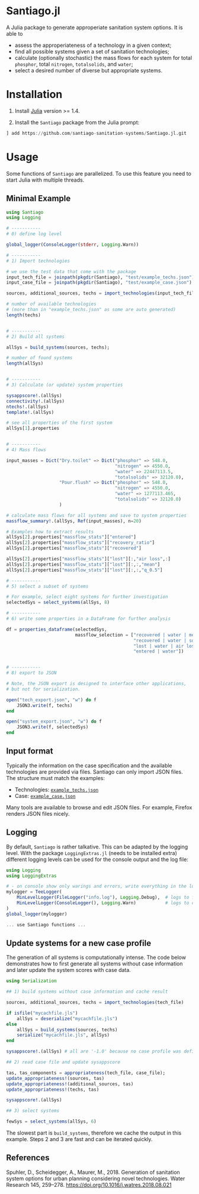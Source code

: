 # Santiago.jl


A Julia package to generate approperiate sanitation system options. It is able to
- assess the approperiateness of a technology in a given context;
- find all possible systems given a set of sanitation technologies;
- calculate (optionally stochastic) the mass flows for each system for
  total `phosphor`, total `nitrogen`, `totalsolids`, and `water`;
- select a desired number of diverse but appropriate systems.


# Installation

1. Install [Julia](https://julialang.org/) version >= 1.4.

2. Install the `Santiago` package from the Julia prompt:
```Julia
] add https://github.com/santiago-sanitation-systems/Santiago.jl.git
```

# Usage

Some functions of `Santiago` are parallelized. To use
this feature you need to start Julia with multiple threads.


## Minimal Example

```Julia
using Santiago
using Logging

# -----------
# 0) define log level

global_logger(ConsoleLogger(stderr, Logging.Warn))

# -----------
# 1) Import technologies

# we use the test data that come with the package
input_tech_file = joinpath(pkgdir(Santiago), "test/example_techs.json")
input_case_file = joinpath(pkgdir(Santiago), "test/example_case.json")

sources, additional_sources, techs = import_technologies(input_tech_file, input_case_file)

# number of available technologies
# (more than in "example_techs.json" as some are auto generated)
length(techs)


# -----------
# 2) Build all systems

allSys = build_systems(sources, techs);

# number of found systems
length(allSys)


# -----------
# 3) Calculate (or update) system properties

sysappscore!.(allSys)
connectivity!.(allSys)
ntechs!.(allSys)
template!.(allSys)

# see all properties of the first system
allSys[1].properties


# -----------
# 4) Mass flows

input_masses = Dict("Dry.toilet" => Dict("phosphor" => 548.0,
                                         "nitrogen" => 4550.0,
                                         "water" => 22447113.5,
                                         "totalsolids" => 32120.0),
                    "Pour.flush" => Dict("phosphor" => 548.0,
                                         "nitrogen" => 4550.0,
                                         "water" => 1277113.465,
                                         "totalsolids" => 32120.0)
                    )

# calculate mass flows for all systems and save to system properties
massflow_summary!.(allSys, Ref(input_masses), n=20)

# Examples how to extract results
allSys[2].properties["massflow_stats"]["entered"]
allSys[2].properties["massflow_stats"]["recovery_ratio"]
allSys[2].properties["massflow_stats"]["recovered"]

allSys[2].properties["massflow_stats"]["lost"][:,"air loss",:]
allSys[2].properties["massflow_stats"]["lost"][:,:,"mean"]
allSys[2].properties["massflow_stats"]["lost"][:,:,"q_0.5"]

# -----------
# 5) select a subset of systems

# For example, select eight systems for further investigation
selectedSys = select_systems(allSys, 8)

# -----------
# 6) write some properties in a DataFrame for further analysis

df = properties_dataframe(selectedSys,
                          massflow_selection = ["recovered | water | mean",
                                                "recovered | water | sd",
                                                "lost | water | air loss| q_0.5",
                                                "entered | water"])


# -----------
# 8) export to JSON

# Note, the JSON export is designed to interface other applications,
# but not for serialization.

open("tech_export.json", "w") do f
    JSON3.write(f, techs)
end

open("system_export.json", "w") do f
    JSON3.write(f, selectedSys)
end

```


## Input format

Typically the information on the case specification and the available
technologies are provided via files. Santiago can only import JSON
files. The structure must match the examples:

- Technologies: [`example_techs.json`](test/example_techs.json)
- Case: [`example_case.json`](test/example_case.json)

Many tools are available to browse and edit JSON files. For example,
Firefox renders JSON files nicely.


## Logging

By default, `Santiago` is rather talkative. This can be
adapted by the logging level. With the package `LoggingExtras.jl` (needs to
be installed extra)
different logging levels can be used for the console output and the log file:

```Julia
using Logging
using LoggingExtras

# - on console show only warings and errors, write everything in the logfile 'info.log'
mylogger = TeeLogger(
    MinLevelLogger(FileLogger("info.log"), Logging.Debug),  # logs to file
    MinLevelLogger(ConsoleLogger(), Logging.Warn)           # logs to console
)
global_logger(mylogger)

... use Santiago functions ...
```

## Update systems for a new case profile

The generation of all systems is computationally intense. The code
below demonstrates how to first generate all systems without case
information and later update the system scores with case data.

```Julia
using Serialization

## 1) build systems without case information and cache result

sources, additional_sources, techs = import_technologies(tech_file)

if isfile("mycachfile.jls")
    allSys = deserialize("mycachfile.jls")
else
    allSys = build_systems(sources, techs)
    serialize("mycachfile.jls", allSys)
end

sysappscore!.(allSys) # all are '-1.0' because no case profile was defined

## 2) read case file and update sysappscore

tas, tas_components = appropriateness(tech_file, case_file);
update_appropriateness!(sources, tas)
update_appropriateness!(additional_sources, tas)
update_appropriateness!(techs, tas)

sysappscore!.(allSys)

## 3) select systems

fewSys = select_systems(allSys, 6)

```
The slowest part is `build_systems`, therefore we cache the output in
this example. Steps 2 and 3 are fast and can be iterated quickly.


## References

Spuhler, D., Scheidegger, A., Maurer, M., 2018. Generation of sanitation system options for urban planning considering novel technologies. Water Research 145, 259–278. https://doi.org/10.1016/j.watres.2018.08.021
